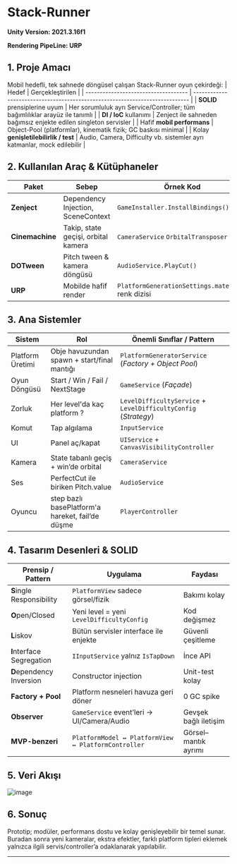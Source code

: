# Stack-Runner
**Unity Version: 2021.3.16f1**

**Rendering PipeLine: URP**

## 1. Proje Amacı
Mobil hedefli, tek sahnede döngüsel çalışan Stack-Runner oyun çekirdeği:
| Hedef                                | Gerçekleştirilen                                                             |
| ------------------------------------ | ---------------------------------------------------------------------------- |
| **SOLID** prensiplerine uyum         | Her sorumluluk ayrı Service/Controller; tüm bağımlılıklar arayüz ile tanımlı |
| **DI / IoC** kullanımı               | Zenject ile sahneden bağımsız enjekte edilen singleton servisler             |
| Hafif **mobil performans**           | Object-Pool (platformlar), kinematik fizik; GC baskısı minimal               |
| Kolay **genişletilebilirlik / test** | Audio, Camera, Difficulty vb. sistemler ayrı katmanlar, mock edilebilir      |

## 2. Kullanılan Araç & Kütüphaneler
| Paket           | Sebep                               | Örnek Kod                                          |
| --------------- | ----------------------------------- | -------------------------------------------------- |
| **Zenject**     | Dependency Injection, SceneContext  | `GameInstaller.InstallBindings()`                  |
| **Cinemachine** | Takip, state geçişi, orbital kamera | `CameraService` `OrbitalTransposer`                |
| **DOTween**     | Pitch tween & kamera döngüsü        | `AudioService.PlayCut()`                           |
| **URP**         | Mobilde hafif render                | `PlatformGenerationSettings.materials` renk dizisi |

## 3. Ana Sistemler
| Sistem           | Rol                                     | Önemli Sınıflar / Pattern                                       |
| ---------------- | --------------------------------------- | --------------------------------------------------------------- |
| Platform Üretimi | Obje havuzundan spawn + start/final mantığı     | `PlatformGeneratorService` (*Factory + Object Pool*)    |
| Oyun Döngüsü     | Start / Win / Fail / NextStage          | `GameService` (*Façade*)                                        |
| Zorluk           | Her level'da kaç platform ?             | `LevelDifficultyService` + `LevelDifficultyConfig` (*Strategy*) |
| Komut            | Tap algılama                            | `InputService`                                                  |
| UI               | Panel aç/kapat                          | `UIService` + `CanvasVisibilityController`                      |
| Kamera           | State tabanlı geçiş + win’de orbital    | `CameraService`                                                 |
| Ses              | PerfectCut ile biriken Pitch.value      | `AudioService`                                                  |
| Oyuncu           | step bazlı basePlatform'a hareket, fail’de düşme      | `PlayerController`                                |

## 4. Tasarım Desenleri & SOLID
| Prensip / Pattern         | Uygulama                                   | Faydası               |
| ------------------------- | ------------------------------------------ | --------------------- |
| **S**ingle Responsibility | `PlatformView` sadece görsel/fizik         | Bakımı kolay          |
| **O**pen/Closed           | Yeni level = yeni `LevelDifficultyConfig`  | Kod değişmez          |
| **L**iskov                | Bütün servisler interface ile enjekte      | Güvenli çeşitleme     |
| **I**nterface Segregation | `IInputService` yalnız `IsTapDown`         | İnce API              |
| **D**ependency Inversion  | Constructor injection                      | Unit-test kolay       |
| **Factory + Pool**        | Platform nesneleri havuza geri döner       | 0 GC spike            |
| **Observer**              | `GameService` event’leri → UI/Camera/Audio | Gevşek bağlı iletişim |
| **MVP-benzeri**           | `PlatformModel ↔ PlatformView ↔ PlatformController`        | Görsel–mantık ayrımı  |

## 5. Veri Akışı
![image](https://github.com/user-attachments/assets/dd87a501-d1d5-45bc-832c-72daf122ff98)

## 6. Sonuç
Prototip; modüler, performans dostu ve kolay genişleyebilir bir temel sunar.
Buradan sonra yeni kameralar, ekstra efektler, farklı platform tipleri eklemek
yalnızca ilgili servis/controller’a odaklanarak yapılabilir.

---
